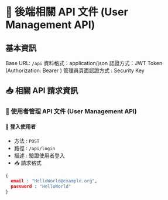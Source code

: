 # 📘 後端相關 API 文件 (User Management API)

## 基本資訊
Base URL: `/api`
資料格式：application/json
認證方式：JWT Token (Authorization: Bearer <token>)
管理員頁面認證方式 : Security Key

## 📥 相關 API 請求資訊

### 👥 使用者管理 API 文件 (User Management API)

#### 📌 登入使用者
* 方法 : `POST`
* 路徑 : `/api/login`
* 描述 : 驗證使用者登入
* 📥 請求格式
```json
{
  email : "HelloWorld@example.org",
  password : "HelloWorld"
}
```
